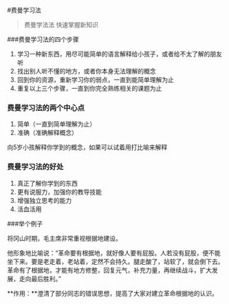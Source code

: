 #费曼学习法

> 费曼学法法 快速掌握新知识

###费曼学习法的四个步骤

1. 学习一种新东西，用尽可能简单的语言解释给小孩子，或者给不太了解的朋友听
2. 找出别人听不懂的地方，或者你本身无法理解的概念
3. 回到你的资源，重新学习你的弱点，一直到能简单理解为止
4. 重复以上三个步骤，一直到你完全熟练相关的课题为止



### 费曼学习法的两个中心点

1. 简单（一直到简单理解为止）
2. 准确（准确解释概念）

向5岁小孩解释你学到的概念，如果可以试着用打比喻来解释



### 费曼学习法的好处

1. 真正了解你学到的东西
2. 更有说服力，加强你的教导技能
3. 增强独立思考的能力
4. 活血活用



###举个例子

将冈山时期，毛主席非常重视根据地建设。

他形象地比喻说：“革命要有根据地，就好像人要有屁股。人若没有屁股，便不能坐下来。要是老走着，老站着，定然不会持久。腿走酸了，站软了，就会倒下去。革命有了根据地，才能有地方修整，回复元气，补充力量，再继续战斗，扩大发展，走向最后胜利。”

**作用：**澄清了部分同志的错误思想，提高了大家对建立革命根据地的认识。